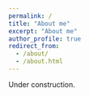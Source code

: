 ```yaml
---
permalink: /
title: "About me"
excerpt: "About me"
author_profile: true
redirect_from: 
  - /about/
  - /about.html
---
```


Under construction.